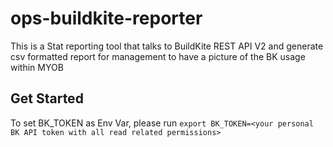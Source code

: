 # ops-buildkite-reporter

This is a Stat reporting tool that talks to BuildKite REST API V2 and generate
csv formatted report for management to have a picture of the BK usage within
MYOB

## Get Started
To set BK_TOKEN as Env Var, please run
`export BK_TOKEN=<your personal BK API token with all read related permissions>`


